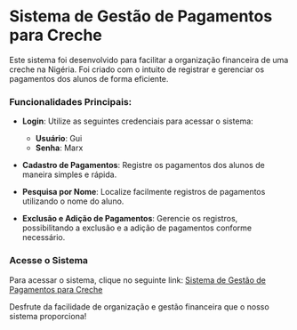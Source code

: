 

# Sistema de Gestão de Pagamentos para Creche

Este sistema foi desenvolvido para facilitar a organização financeira de uma creche na Nigéria. Foi criado com o intuito de registrar e gerenciar os pagamentos dos alunos de forma eficiente.

### Funcionalidades Principais:

- **Login**: Utilize as seguintes credenciais para acessar o sistema:
  - **Usuário**: Gui
  - **Senha**: Marx

- **Cadastro de Pagamentos**: Registre os pagamentos dos alunos de maneira simples e rápida.

- **Pesquisa por Nome**: Localize facilmente registros de pagamentos utilizando o nome do aluno.

- **Exclusão e Adição de Pagamentos**: Gerencie os registros, possibilitando a exclusão e a adição de pagamentos conforme necessário.

### Acesse o Sistema

Para acessar o sistema, clique no seguinte link: [Sistema de Gestão de Pagamentos para Creche](https://droidmarx.github.io/Creche/)

Desfrute da facilidade de organização e gestão financeira que o nosso sistema proporciona!
